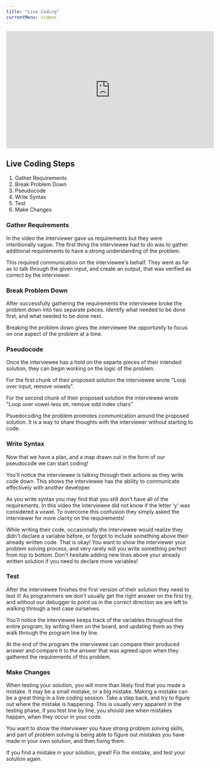 ```yaml
---
title: "Live Coding"
currentMenu: videos
---
```


<iframe width="560" height="315" src="https://www.youtube.com/embed/JBdjOUsYH6A" frameborder="0" gesture="media" allowfullscreen></iframe>

## Live Coding Steps
1. Gather Requirements
2. Break Problem Down
3. Pseudocode
4. Write Syntax
5. Test
6. Make Changes


### Gather Requirements
In the video the interviewer gave us requirements but they were intentionally vague. The first thing the interviewee had to do was to gather additional requirements to have a strong understanding of the problem.

This required communication on the interviewee's behalf. They went as far as to talk through the given input, and create an output, that was verified as correct by the interviewer.

### Break Problem Down
After successfully gathering the requirements the interviewee broke the problem down into two separate pieces. Identify what needed to be done first, and what needed to be done next.

Breaking the problem down gives the interviewee the opportunity to focus on one aspect of the problem at a time.

### Pseudocode
Once the interviewee has a hold on the separte pieces of their intended solution, they can begin working on the logic of the problem.

For the first chunk of their proposed solution the interviewee wrote "Loop over input, remove vowels".

For the second chunk of their proposed solution the interviewee wrote "Loop over vowel-less str, remove odd index chars"

Psuedocoding the problem promotes communication around the proposed solution. It is a way to share thoughts with the interviewer without starting to code.

### Write Syntax
Now that we have a plan, and a map drawn out in the form of our pseudocode we can start coding!

You'll notice the interviewee is talking through their actions as they write code down. This shows the interviewee has the ability to communicate effectively with another developer.

As you write syntax you may find that you still don't have all of the requirements. In this video the interviewee did not know if the letter 'y' was considered a vowel. To overcome this confusion they simply asked the interviewer for more clarity on the requirements!

While writing their code, occasionally the interviewee would realize they didn't declare a variable before, or forgot to include something above their already written code. That is okay! You want to show the interviewer your problem solving process, and very rarely will you write something perfect from top to bottom. Don't hesitate adding new lines above your already written solution if you need to declare more variables!

### Test
After the interviewee finishes the first version of their solution they need to test it! As programmers we don't usually get the right answer on the first try, and without our debugger to point us in the correct direction we are left to walking through a test case ourselves.

You'll notice the interviewee keeps track of the variables throughout the entire program, by writing them on the board, and updating them as they walk through the program line by line.

At the end of the program the interviewee can compare their produced answer and compare it to the answer that was agreed upon when they gathered the requirements of this problem.

### Make Changes
When testing your solution, you will more than likely find that you made a mistake. It may be a small mistake, or a big mistake. Making a mistake can be a great thing in a live coding session. Take a step back, and try to figure out where the mistake is happening. This is usually very apparent in the testing phase, if you test line by line, you should see when mistakes happen, when they occur in your code.

You want to show the interviewer you have strong problem solving skills, and part of problem solving is being able to figure out mistakes you have made in your own solution, and then fixing them.

If you find a mistake in your solution, great! Fix the mistake, and test your solution again.